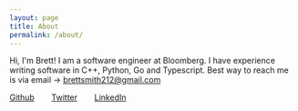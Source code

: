 ```yaml
---
layout: page
title: About
permalink: /about/
---
```


Hi, I'm Brett! I am a software engineer at Bloomberg. I have experience writing software in C++, Python, Go and Typescript. Best way to reach me is via email -> brettsmith212@gmail.com

<div style="display: flex; justify-content: left; align-items: center; gap: 30px;">
<a href="https://github.com/brettsmith212" target="_blank">Github</a>
<a href="https://x.com/brettsmth" target="_blank">Twitter</a>
<a href="https://www.linkedin.com/in/brettsmith212" target="_blank">LinkedIn</a>
</div>
